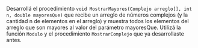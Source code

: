 Desarrollá el procedimiento `void MostrarMayores(Complejo arreglo[], int n, double mayoresQue)` que recibe un arreglo de números complejos (y la cantidad n de elementos en el arreglo) y muestra todos los elementos del arreglo que son mayores al valor del parámetro mayoresQue. Utilizá la función `Modulo` y el procedimiento `MostrarComplejo` que ya desarrollaste antes.